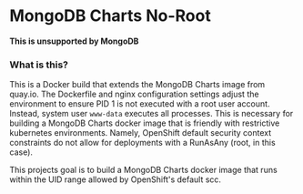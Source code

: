 # MongoDB Charts No-Root

**This is unsupported by MongoDB**

### What is this?

This is a Docker build that extends the MongoDB Charts image from quay.io.  The Dockerfile and nginx configuration settings adjust the environment to ensure PID 1 is not executed with a root user account.  Instead, system user `www-data` executes all processes.  This is necessary for building a MongoDB Charts docker image that is friendly with restrictive kubernetes environments.  Namely, OpenShift default security context constraints do not allow for deployments with a RunAsAny (root, in this case).

This projects goal is to build a MongoDB Charts docker image that runs within the UID range allowed by OpenShift's default scc.


